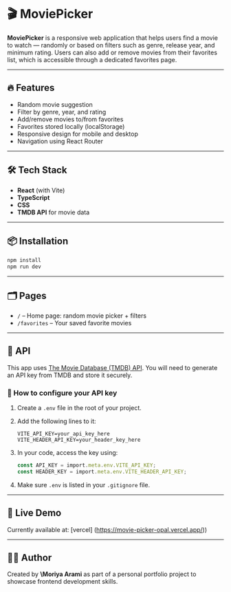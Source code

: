 # 🎬 MoviePicker

**MoviePicker** is a responsive web application that helps users find a movie to watch — randomly or based on filters such as genre, release year, and minimum rating. Users can also add or remove movies from their favorites list, which is accessible through a dedicated favorites page.

---

## 🔥 Features

* Random movie suggestion
* Filter by genre, year, and rating
* Add/remove movies to/from favorites
* Favorites stored locally (localStorage)
* Responsive design for mobile and desktop
* Navigation using React Router

---

## 🛠️ Tech Stack

* **React** (with Vite)
* **TypeScript**
* **CSS**
* **TMDB API** for movie data

---
## 📦 Installation

```bash
npm install
npm run dev
```

---

## 🗂️ Pages

* `/` – Home page: random movie picker + filters
* `/favorites` – Your saved favorite movies

---

## 📡 API

This app uses [The Movie Database (TMDB) API](https://developer.themoviedb.org/). You will need to generate an API key from TMDB and store it securely.

### 🔐 How to configure your API key

1. Create a `.env` file in the root of your project.
2. Add the following lines to it:

   ```env
   VITE_API_KEY=your_api_key_here
   VITE_HEADER_API_KEY=your_header_key_here
   ```
3. In your code, access the key using:

   ```ts
   const API_KEY = import.meta.env.VITE_API_KEY;
   const HEADER_KEY = import.meta.env.VITE_HEADER_API_KEY;
   ```
4. Make sure `.env` is listed in your `.gitignore` file.

---

## 🔗 Live Demo


Currently available at: [vercel] (https://movie-picker-opal.vercel.app/))

---

## 🙋‍♀️ Author

Created by **\Moriya Arami** as part of a personal portfolio project to showcase frontend development skills.
